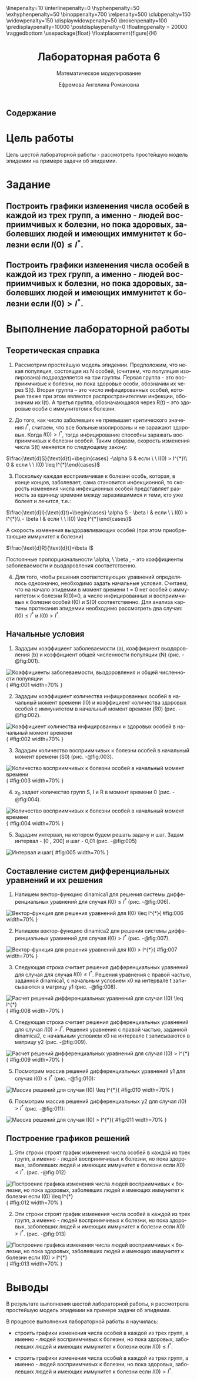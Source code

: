 ﻿---
# Front matter
lang: ru-RU
title: "Лабораторная работа 6"
subtitle: "Математическое моделирование"
author: "Ефремова Ангелина Романовна"
teacher: "Кулябов Дмитрий Сергеевич"

# Formatting
toc-title: "Содержание"
toc: true # Table of contents
toc_depth: 2
lof: true # List of figures
lot: true # List of tables
fontsize: 12pt
linestretch: 1.5
papersize: a4paper
documentclass: scrreprt
polyglossia-lang: russian
polyglossia-otherlangs: english
mainfont: PT Serif
romanfont: PT Serif
sansfont: PT Sans
monofont: PT Mono
mainfontoptions: Ligatures=TeX
romanfontoptions: Ligatures=TeX
sansfontoptions: Ligatures=TeX,Scale=MatchLowercase
monofontoptions: Scale=MatchLowercase
indent: true
pdf-engine: lualatex
header-includes:
  - \linepenalty=10 # the penalty added to the badness of each line within a paragraph (no associated penalty node) Increasing the value makes tex try to have fewer lines in the paragraph.
  - \interlinepenalty=0 # value of the penalty (node) added after each line of a paragraph.
  - \hyphenpenalty=50 # the penalty for line breaking at an automatically inserted hyphen
  - \exhyphenpenalty=50 # the penalty for line breaking at an explicit hyphen
  - \binoppenalty=700 # the penalty for breaking a line at a binary operator
  - \relpenalty=500 # the penalty for breaking a line at a relation
  - \clubpenalty=150 # extra penalty for breaking after first line of a paragraph
  - \widowpenalty=150 # extra penalty for breaking before last line of a paragraph
  - \displaywidowpenalty=50 # extra penalty for breaking before last line before a display math
  - \brokenpenalty=100 # extra penalty for page breaking after a hyphenated line
  - \predisplaypenalty=10000 # penalty for breaking before a display
  - \postdisplaypenalty=0 # penalty for breaking after a display
  - \floatingpenalty = 20000 # penalty for splitting an insertion (can only be split footnote in standard LaTeX)
  - \raggedbottom # or \flushbottom
  - \usepackage{float} # keep figures where there are in the text
  - \floatplacement{figure}{H} # keep figures where there are in the text
---

# Цель работы

Цель шестой лабораторной работы - рассмотреть простейшую модель эпидемии на примере задачи об эпидемии.

# Задание

## Построить графики изменения числа особей в каждой из трех групп, а именно - людей восприимчивых к болезни, но пока здоровых, заболевших людей и имеющих иммунитет к болезни если $I(0) \leq I^{*}$.

## Построить графики изменения числа особей в каждой из трех групп, а именно - людей восприимчивых к болезни, но пока здоровых, заболевших людей и имеющих иммунитет к болезни если $I(0) > I^{*}$.

# Выполнение лабораторной работы

## Теоретическая справка

1. Рассмотрим простейшую модель эпидемии. Предположим, что некая популяция, состоящая из N особей, (считаем, что популяция изолирована) подразделяется на три группы. Первая группа - это восприимчивые к болезни, но пока здоровые особи, обозначим их через S(t). Вторая группа – это число инфицированных особей, которые также при этом являются распространителями инфекции, обозначим их I(t). А третья группа, обозначающаяся через R(t) – это здоровые особи с иммунитетом к болезни. 

2. До того, как число заболевших не превышает критического значения $I^{*}$, считаем, что все больные изолированы и не заражают здоровых. Когда $I(0) > I^{*}$, тогда инфицирование способны заражать восприимчивых к болезни особей. Таким образом, скорость изменения числа S(t) меняется по следующему закону:

$\frac{\text{d}S}{\text{d}t}=\begin{cases} -\alpha S & если \ \ I(0) > I^{*}\\ 0 & если \ \ I(0) \leq I^{*}\end{cases}$

3. Поскольку каждая восприимчивая к болезни особь, которая, в конце концов, заболевает, сама становится инфекционной, то скорость изменения числа инфекционных особей представляет разность за единицу времени между заразившимися и теми, кто уже болеет и лечится, т.е.:

$\frac{\text{d}l}{\text{d}t}=\begin{cases} \alpha S - \beta I & если \ \ I(0) > I^{*}\\  - \beta I & если \ \ I(0) \leq I^{*}\end{cases}$

А скорость изменения выздоравливающих особей (при этом приобретающие иммунитет к болезни)

$\frac{\text{d}R}{\text{d}t}=\beta I$

Постоянные пропорциональности \alpha, \ \beta , - это коэффициенты заболеваемости и выздоровления соответственно.

4. Для того, чтобы решения соответствующих уравнений определялось однозначно, необходимо задать начальные условия. Считаем, что на начало эпидемии в момент времени t = 0 нет особей с иммунитетом к болезни R(0)=0, а число инфицированных и восприимчивых к болезни особей I(0) и S(0) соответственно. Для анализа картины протекания эпидемии необходимо рассмотреть два случая: $I(0) \leq I^{*}$ и $I(0) > I^{*}$.

## Начальные условия

1. Зададим  коэффициент заболеваемости (а), коэффициент выздоровления (b) и коэффициент общей численности популяции (N) (рис. -@fig:001).

![Коэффициенты заболеваемости, выздоровления и общей численности популяции](images\1.png){ #fig:001 width=70% }

2. Зададим коэффициент количества инфицированных особей в начальный момент времени (I0) и коэффициент количествa здоровых особей с иммунитетом в начальный момент времени (R0) (рис. -@fig:002).

![Коэффициент количества инфицированных и здоровых особей в начальный момент времени](images\2.png){ #fig:002 width=70% }

3. Зададим количество восприимчивых к болезни особей в начальный момент времени (S0) (рис. -@fig:003).

![Количество восприимчивых к болезни особей в начальный момент времени](images\3.png){ #fig:003 width=70% }

4. $x_{0}$ задает количество групп S, I и R в момент времени 0 (рис. -@fig:004).

![Количество восприимчивых к болезни особей в начальный момент времени](images\4.png){ #fig:004 width=70% }

5. Зададим интервал, на котором будем решать задачу и шаг. Задам интервал - [0 , 200] и шаг - 0,01 (рис. -@fig:005)

![Интервал и шаг](images\5.png){ #fig:005 width=70% }

## Составление систем дифференциальных уравнений и их решения

1. Напишем вектор-функцию dinamica1 для решения системы дифференциальных уравнений для случая $I(0) \leq I^{*}$ (рис. -@fig:006).

![Вектор-функция для решения уравнений для $I(0) \leq I^{*}$](images\6.png){ #fig:006 width=70% }

2. Напишем вектор-функцию dinamica2 для решения системы дифференциальных уравнений для случая $I(0) > I^{*}$ (рис. -@fig:007).

![Вектор-функция для решения уравнений для $I(0) > I^{*}$](images\7.png){ #fig:007 width=70% }

3. Следующая строка считает решения дифференциальных уравнений для случая для случая $I(0) \leq I^{*}$. Решения уравнения с правой частью, заданной dinamica1, с начальным условием x0 на интервале t записываются в матрицу y1 (рис. -@fig:008).

![Расчет решений дифференциальных уравнений для случая $I(0) \leq I^{*}$](images\8.png){ #fig:008 width=70% }

4. Следующая строка считает решения дифференциальных уравнений для случая $I(0) > I^{*}$. Решения уравнения с правой частью, заданной dinamica2, с начальным условием x0 на интервале t записываются в матрицу y2 (рис. -@fig:009).

![Расчет решений дифференциальных уравнений для случая $I(0) > I^{*}$](images\9.png){ #fig:009 width=70% }

5. Посмотрим массив решений дифференциальных уравнений y1 для случая $I(0) \leq I^{*}$ (рис. -@fig:010):

![Массив решений для случая $I(0) \leq I^{*}$](images\10.png){ #fig:010 width=70% }

6. Посмотрим массив решений дифференциальных y2 для случая $I(0) > I^{*}$ (рис. -@fig:011):

![Массив решений для случая $I(0) > I^{*}$](images\11.png){ #fig:011 width=70% }

## Построение графиков решений

1. Эти строки строят график изменения числа особей в каждой из трех групп, а именно - людей восприимчивых к болезни, но пока здоровых, заболевших людей и имеющих иммунитет к болезни если $I(0) \leq I^{*}$. (рис. -@fig:012)

![Построение графика изменения числа людей восприимчивых к болезни, но пока здоровых, заболевших людей и имеющих иммунитет к болезни если $I(0) \leq I^{*}$](images\12.png){ #fig:012 width=70% }

2. Эти строки строят график изменения числа особей в каждой из трех групп, а именно - людей восприимчивых к болезни, но пока здоровых, заболевших людей и имеющих иммунитет к болезни если $I(0) > I^{*}$. (рис. -@fig:013)

![Построение графика изменения числа людей восприимчивых к болезни, но пока здоровых, заболевших людей и имеющих иммунитет к болезни если $I(0) > I^{*}$](images\13.png){ #fig:013 width=70% }

# Выводы

В результате выполнения шестой лабораторной работы, я рассмотрела простейшую модель эпидемии на примере задачи об эпидемии.

В процессе выполнения лабораторной работы я научилась:

- строить графики изменения числа особей в каждой из трех групп, а именно - людей восприимчивых к болезни, но пока здоровых, заболевших людей и имеющих иммунитет к болезни если $I(0) \leq I^{*}$.

- строить графики изменения числа особей в каждой из трех групп, а именно - людей восприимчивых к болезни, но пока здоровых, заболевших людей и имеющих иммунитет к болезни если $I(0) > I^{*}$.

